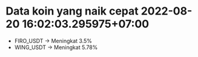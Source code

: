 # Data koin yang naik cepat 2022-08-20 16:02:03.295975+07:00

* FIRO_USDT -> Meningkat 3.5%
* WING_USDT -> Meningkat 5.78%
